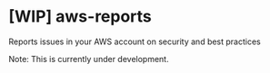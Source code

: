 # [WIP] aws-reports
Reports issues in your AWS account on security and best practices

Note: This is currently under development.
